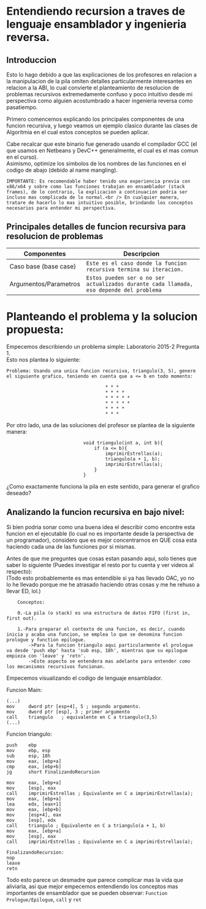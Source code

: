 # Entendiendo recursion a traves de lenguaje ensamblador y ingenieria reversa.

## Introduccion

Esto lo hago debido a que las explicaciones de los profesores en relacion a la manipulacion de la pila omiten detalles particularmente interesantes en relacion a la ABI,  lo cual convierte el planteamiento de resolucion de problemas recursivos extremedamente confuso y poco intuitivo desde mi perspectiva como alguien acostumbrado a hacer ingenieria reversa como pasatiempo.

Primero comencemos explicando los principales componentes de una funcion recursiva, y luego veamos un ejemplo clasico durante las clases de Algoritmia en el cual estos conceptos se pueden aplicar. <br >

Cabe recalcar que este binario fue generado usando el compilador GCC (el que usamos en Netbeans y DevC++ generalmente, el cual es el mas comun en el curso).<br /> 
Asimismo, optimize los simbolos de los nombres de las funciones en el codigo de abajo (debido al name mangling).

`IMPORTANTE: Es recomendable haber tenido una experiencia previa con x86/x64 y sobre como las funciones trabajan en ensamblador (stack frames),
de lo contrario, la explicacion a continuacion podria ser incluso mas complicada de lo normal.<br />
En cualquier manera, tratare de hacerlo lo mas intuitivo posible, brindando los conceptos necesarios para entender mi perspectiva.`


## Principales detalles de funcion recursiva para resolucion de problemas

| Componentes    |      Descripcion              |
|----------------|-------------------------------|
| Caso base (base case)| `Este es el caso donde la funcion recursiva termina su iteracion.`|
| Argumentos/Parametros |`Estos pueden ser o no ser actualizados durante cada llamada, eso depende del problema`|

# Planteando el problema y la solucion propuesta:

Empecemos describiendo un problema simple: Laboratorio 2015-2 Pregunta 1. <br />
Esto nos plantea lo siguiente:

```
Problema: Usando una unica funcion recursiva, triangulo(3, 5), genere el siguiente grafico, teniendo en cuenta que a <= b en todo momento:

									* * *
									* * * *
									* * * * *
									* * * * *
									* * * * 
									* * *

```
Por otro lado, una de las soluciones del profesor se plantea de la siguiente manera:

```
							void triangulo(int a, int b){    
								if (a <= b){
									imprimirEstrellas(a);
									triangulo(a + 1, b);
									imprimirEstrellas(a);
								}
							}

```

¿Como exactamente funciona la pila en este sentido, para generar el grafico deseado?

## Analizando la funcion recursiva en bajo nivel:

Si bien podria sonar como una buena idea el describir como encontre esta funcion en el ejecutable (lo cual no es importante desde la perspectiva de un programador),
considero que es mejor concentrarnos en QUE cosa esta haciendo cada una de las funciones por si mismas.

Antes de que me preguntes que cosas estan pasando aqui, solo tienes que saber lo siguiente (Puedes investigar el resto por tu cuenta y ver videos al respecto):<br />
(Todo esto probablemente es mas entendible si ya has llevado OAC, yo no lo he llevado porque me he atrasado haciendo otras cosas y me he rehuso a llevar ED, lol.)

```
	Conceptos:
	
	0.-La pila (o stack) es una estructura de datos FIFO (first in, first out). 
	
	1.-Para preparar el contexto de una funcion, es decir, cuando inicia y acaba una funcion, se emplea lo que se denomina funcion prologue y function epilogue.
		->Para la funcion triangulo aqui particularmente el prologue va desde 'push ebp' hasta 'sub esp, 18h', mientras que su epilogue empieza con 'leave' y 'retn'.
		->Este aspecto se entendera mas adelante para entender como los mecanismos recursivos funcionan.
```

Empecemos visualizando el codigo de lenguaje ensamblador.

Funcion Main:

```
(...)
mov     dword ptr [esp+4], 5 ; segundo argumento.
mov     dword ptr [esp], 3 ; primer argumento
call    triangulo	; equivalente en C a triangulo(3,5)
(...)
```

Funcion triangulo:
```
push    ebp
mov     ebp, esp
sub     esp, 18h
mov     eax, [ebp+a]
cmp     eax, [ebp+b]
jg      short FinalizandoRecursion

mov     eax, [ebp+a]
mov     [esp], eax      
call    imprimirEstrellas ; Equivalente en C a imprimirEstrellas(a);
mov     eax, [ebp+a]
lea     edx, [eax+1]
mov     eax, [ebp+b]
mov     [esp+4], eax    
mov     [esp], edx     
call    triangulo ; Equivalente en C a triangulo(a + 1, b)
mov     eax, [ebp+a]
mov     [esp], eax      
call    imprimirEstrellas ; Equivalente en C a imprimirEstrellas(a);

FinalizandoRecursion:
nop
leave
retn
```

Todo esto parece un desmadre que parece complicar mas la vida que aliviarla, 
asi que mejor empecemos entendiendo los conceptos mas importantes de ensamblador que se pueden observar:
```Function Prologue/Epilogue```, ```call``` y ```ret```

